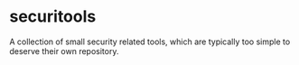 # securitools

A collection of small security related tools, which are typically too simple to deserve their own repository.
